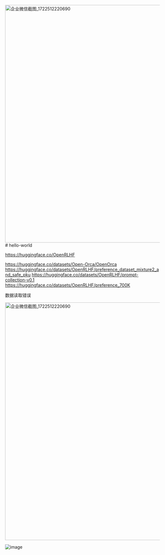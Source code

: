 <img width="775" alt="企业微信截图_1722512220690" src="https://github.com/user-attachments/assets/e1d745f5-72d2-49bc-980f-fbc39c998f7f"># hello-world


https://huggingface.co/OpenRLHF


https://huggingface.co/datasets/Open-Orca/OpenOrca
https://huggingface.co/datasets/OpenRLHF/preference_dataset_mixture2_and_safe_pku
https://huggingface.co/datasets/OpenRLHF/prompt-collection-v0.1
https://huggingface.co/datasets/OpenRLHF/preference_700K


数据读取错误

<img width="775" alt="企业微信截图_1722512220690" src="https://github.com/user-attachments/assets/513d572d-2521-46e4-a003-6da12d332a23">


![image](https://github.com/user-attachments/assets/cf088298-6379-4b50-b338-eb532fa1a76e)
